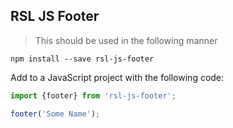 ## RSL JS Footer

>This should be used in the following manner

```
npm install --save rsl-js-footer
```
Add to a JavaScript project with the following code:

```javascript
import {footer} from 'rsl-js-footer';

footer('Some Name');
```